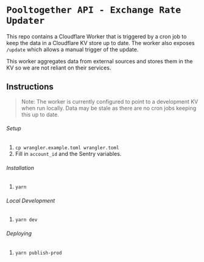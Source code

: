 # `Pooltogether API - Exchange Rate Updater`

This repo contains a Cloudflare Worker that is triggered by a cron job to keep the data in a Cloudflare KV store up to date. The worker also exposes `/update` which allows a manual trigger of the update.

This worker aggregates data from external sources and stores them in the KV so we are not reliant on their services.

## Instructions

> Note: The worker is currently configured to point to a development KV when run locally. Data may be stale as there are no cron jobs keeping this up to date.

###### Setup

1. `cp wrangler.example.toml wrangler.toml`
2. Fill in `account_id` and the Sentry variables.

###### Installation

1. `yarn`

###### Local Development

1. `yarn dev`

###### Deploying

1. `yarn publish-prod`
